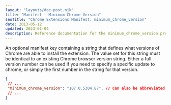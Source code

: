 ```yaml
---
layout: "layouts/doc-post.njk"
title: "Manifest - Minimum Chrome Version"
seoTitle: "Chrome Extensions Manifest: minimum_chrome_version"
date: 2013-05-12
updated: 2023-01-04
description: Reference documentation for the minimum_chrome_version property of manifest.json.
---
```


An optional manifest key containing a string that defines what versions of Chrome are able to install the extension. The value set for this string must be identical to an existing Chrome browser version string. Either a full version number can be used if you need to specify a specific update to chrome, or simply the first number in the string for that version.

 ```json
{
  // ...
  "minimum_chrome_version": "107.0.5304.87", // Can also be abbreviated to "107", "107.0", or "107.0.5304"
  // ...
}
```